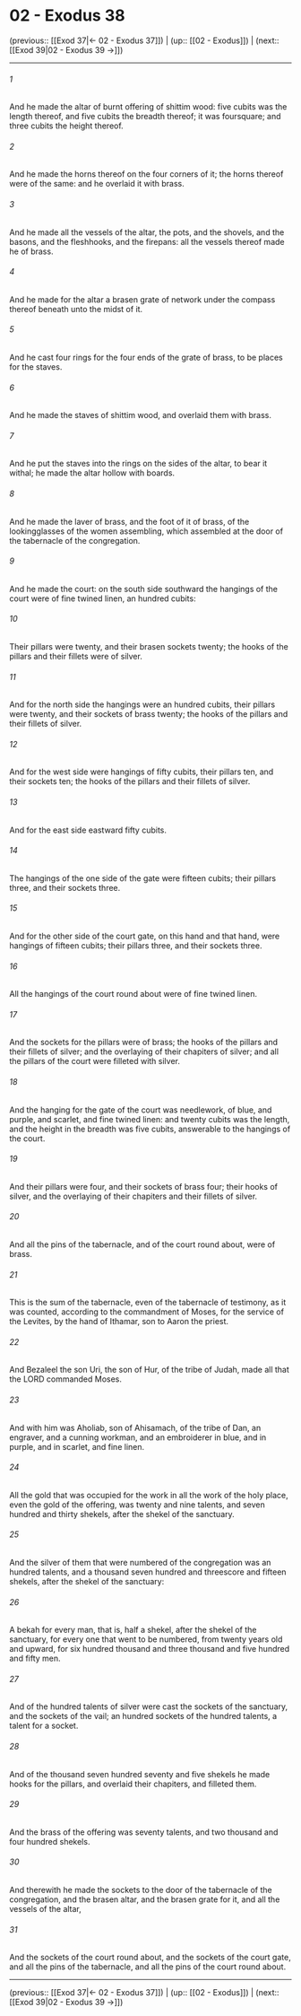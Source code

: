 # 02 - Exodus 38

(previous:: [[Exod 37|← 02 - Exodus 37]]) | (up:: [[02 - Exodus]]) | (next:: [[Exod 39|02 - Exodus 39 →]])

***


###### 1 
And he made the altar of burnt offering of shittim wood: five cubits was the length thereof, and five cubits the breadth thereof; it was foursquare; and three cubits the height thereof. 

###### 2 
And he made the horns thereof on the four corners of it; the horns thereof were of the same: and he overlaid it with brass. 

###### 3 
And he made all the vessels of the altar, the pots, and the shovels, and the basons, and the fleshhooks, and the firepans: all the vessels thereof made he of brass. 

###### 4 
And he made for the altar a brasen grate of network under the compass thereof beneath unto the midst of it. 

###### 5 
And he cast four rings for the four ends of the grate of brass, to be places for the staves. 

###### 6 
And he made the staves of shittim wood, and overlaid them with brass. 

###### 7 
And he put the staves into the rings on the sides of the altar, to bear it withal; he made the altar hollow with boards. 

###### 8 
And he made the laver of brass, and the foot of it of brass, of the lookingglasses of the women assembling, which assembled at the door of the tabernacle of the congregation. 

###### 9 
And he made the court: on the south side southward the hangings of the court were of fine twined linen, an hundred cubits: 

###### 10 
Their pillars were twenty, and their brasen sockets twenty; the hooks of the pillars and their fillets were of silver. 

###### 11 
And for the north side the hangings were an hundred cubits, their pillars were twenty, and their sockets of brass twenty; the hooks of the pillars and their fillets of silver. 

###### 12 
And for the west side were hangings of fifty cubits, their pillars ten, and their sockets ten; the hooks of the pillars and their fillets of silver. 

###### 13 
And for the east side eastward fifty cubits. 

###### 14 
The hangings of the one side of the gate were fifteen cubits; their pillars three, and their sockets three. 

###### 15 
And for the other side of the court gate, on this hand and that hand, were hangings of fifteen cubits; their pillars three, and their sockets three. 

###### 16 
All the hangings of the court round about were of fine twined linen. 

###### 17 
And the sockets for the pillars were of brass; the hooks of the pillars and their fillets of silver; and the overlaying of their chapiters of silver; and all the pillars of the court were filleted with silver. 

###### 18 
And the hanging for the gate of the court was needlework, of blue, and purple, and scarlet, and fine twined linen: and twenty cubits was the length, and the height in the breadth was five cubits, answerable to the hangings of the court. 

###### 19 
And their pillars were four, and their sockets of brass four; their hooks of silver, and the overlaying of their chapiters and their fillets of silver. 

###### 20 
And all the pins of the tabernacle, and of the court round about, were of brass. 

###### 21 
This is the sum of the tabernacle, even of the tabernacle of testimony, as it was counted, according to the commandment of Moses, for the service of the Levites, by the hand of Ithamar, son to Aaron the priest. 

###### 22 
And Bezaleel the son Uri, the son of Hur, of the tribe of Judah, made all that the LORD commanded Moses. 

###### 23 
And with him was Aholiab, son of Ahisamach, of the tribe of Dan, an engraver, and a cunning workman, and an embroiderer in blue, and in purple, and in scarlet, and fine linen. 

###### 24 
All the gold that was occupied for the work in all the work of the holy place, even the gold of the offering, was twenty and nine talents, and seven hundred and thirty shekels, after the shekel of the sanctuary. 

###### 25 
And the silver of them that were numbered of the congregation was an hundred talents, and a thousand seven hundred and threescore and fifteen shekels, after the shekel of the sanctuary: 

###### 26 
A bekah for every man, that is, half a shekel, after the shekel of the sanctuary, for every one that went to be numbered, from twenty years old and upward, for six hundred thousand and three thousand and five hundred and fifty men. 

###### 27 
And of the hundred talents of silver were cast the sockets of the sanctuary, and the sockets of the vail; an hundred sockets of the hundred talents, a talent for a socket. 

###### 28 
And of the thousand seven hundred seventy and five shekels he made hooks for the pillars, and overlaid their chapiters, and filleted them. 

###### 29 
And the brass of the offering was seventy talents, and two thousand and four hundred shekels. 

###### 30 
And therewith he made the sockets to the door of the tabernacle of the congregation, and the brasen altar, and the brasen grate for it, and all the vessels of the altar, 

###### 31 
And the sockets of the court round about, and the sockets of the court gate, and all the pins of the tabernacle, and all the pins of the court round about.

***

(previous:: [[Exod 37|← 02 - Exodus 37]]) | (up:: [[02 - Exodus]]) | (next:: [[Exod 39|02 - Exodus 39 →]])
